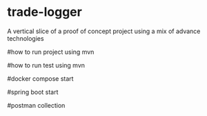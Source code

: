 # trade-logger
A vertical slice of a  proof of concept project using a mix of advance technologies

#how to run project using mvn

#how to run test using mvn

#docker compose start

#spring boot start

#postman collection

